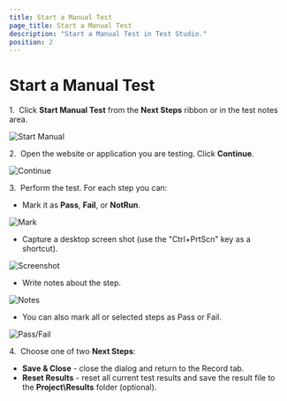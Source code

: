 ```yaml
---
title: Start a Manual Test
page_title: Start a Manual Test
description: "Start a Manual Test in Test Studio."
position: 2
---
```

# Start a Manual Test

1.&nbsp; Click **Start Manual Test** from the **Next Steps** ribbon or in the test notes area.

![Start Manual][1]

2.&nbsp; Open the website or application you are testing. Click **Continue**.

![Continue][2]

3.&nbsp; Perform the test. For each step you can:

- Mark it as **Pass**, **Fail**, or **NotRun**.

![Mark][3]

- Capture a desktop screen shot (use the "Ctrl+PrtScn" key as a shortcut).

![Screenshot][4]

- Write notes about the step.

![Notes][5]

- You can also mark all or selected steps as Pass or Fail.

![Pass/Fail][6]

4.&nbsp; Choose one of two **Next Steps**:

- **Save & Close** - close the dialog and return to the Record tab.
- **Reset Results** - reset all current test results and save the result file to the **Project\Results** folder (optional).

[1]: /img/features/testing-types/manual-testing/start-test/start-manual-test-button.png
[2]: /img/features/testing-types/manual-testing/start-test/manual-test-prompt-1.png
[3]: /img/features/testing-types/manual-testing/start-test/manual-test-prompt-2.png
[4]: /img/features/testing-types/manual-testing/start-test/manual-test-prompt-2-capture-img.png
[5]: /img/features/testing-types/manual-testing/start-test/manual-test-prompt-2-comment.png
[6]: /img/features/testing-types/manual-testing/start-test/manual-test-prompt-2-pass-fail.png
